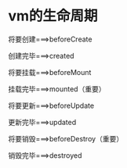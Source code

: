 # vm的生命周期

将要创建===>beforeCreate

创建完毕===>created

将要挂载===>beforeMount

挂载完毕===>mounted（重要）

将要更新===>beforeUpdate

更新完毕===>updated

将要销毁===>beforeDestroy（重要）

销毁完毕===>destroyed